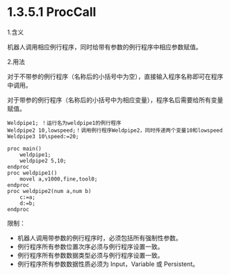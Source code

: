 # 1.3.5.1 ProcCall

1.含义

机器人调用相应例行程序，同时给带有参数的例行程序中相应参数赋值。

2.用法

对于不带参的例行程序（名称后的小括号中为空），直接输入程序名称即可在程序中调用。

对于带参的例行程序（名称后的小括号中为相应变量），程序名后需要给所有变量赋值。

```
Weldpipe1; ！运行名为weldpipe1的例行程序
Weldpipe2 10,lowspeed;！调用例行程序Weldpipe2，同时传递两个变量10和lowspeed
Weldpipe3 10\speed:=20;
```

```
proc main()
	weldpipe1;
	weldpipe2 5,10;
endproc
proc weldpipe1()
	movel a,v1000,fine,tool0;
endproc
proc weldpipe2(num a,num b)
	c:=a;
	d:=b;
endproc
```

限制：

- 机器人调用带参数的例行程序时，必须包括所有强制性参数。
- 例行程序所有参数位置次序必须与例行程序设置一致。
- 例行程序所有参数数据类型必须与例行程序设置一致。
- 例行程序所有参数数据性质必须为 Input，Variable 或 Persistent。

